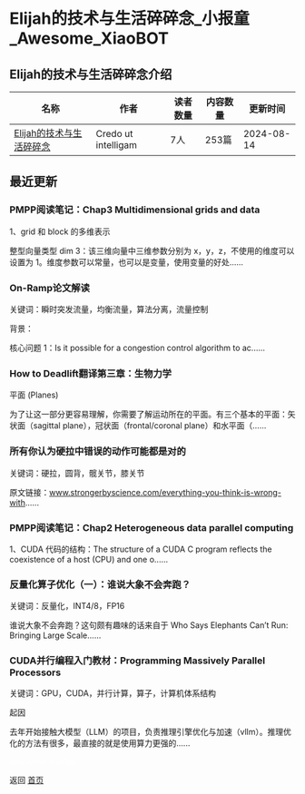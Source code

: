 # Elijah的技术与生活碎碎念_小报童_Awesome_XiaoBOT

## Elijah的技术与生活碎碎念介绍
>   
  


|名称|作者|读者数量|内容数量|更新时间|
|---|---|---|---|---|
|[Elijah的技术与生活碎碎念](https://xiaobot.net/p/aigc4everyone?refer=0b133df9-27dc-423b-8101-639049001c13)|Credo ut intelligam|7人|253篇|2024-08-14|

## 最近更新
### PMPP阅读笔记：Chap3 Multidimensional grids and data

1、grid 和 block 的多维表示

整型向量类型 dim 3：该三维向量中三维参数分别为 x，y，z，不使用的维度可以设置为 1。维度参数可以常量，也可以是变量，使用变量的好处......

### On-Ramp论文解读

关键词：瞬时突发流量，均衡流量，算法分离，流量控制

背景：

核心问题 1：Is it possible for a congestion control algorithm to ac......

### How to Deadlift翻译第三章：生物力学

平面 (Planes)

为了让这一部分更容易理解，你需要了解运动所在的平面。有三个基本的平面：矢状面（sagittal plane），冠状面（frontal/coronal
plane）和水平面（......

### 所有你认为硬拉中错误的动作可能都是对的

关键词：硬拉，圆背，髋关节，膝关节

原文链接：www.strongerbyscience.com/everything-you-think-is-wrong-with......

### PMPP阅读笔记：Chap2 Heterogeneous data parallel computing

1、CUDA 代码的结构：The structure of a CUDA C program reflects the coexistence of a
host (CPU) and one o......

### 反量化算子优化（一）：谁说大象不会奔跑？

关键词：反量化，INT4/8，FP16

谁说大象不会奔跑？这句颇有趣味的话来自于 Who Says Elephants Can’t Run: Bringing Large Scale......

### CUDA并行编程入门教材：Programming Massively Parallel Processors

关键词：GPU，CUDA，并行计算，算子，计算机体系结构

起因

去年开始接触大模型（LLM）的项目，负责推理引擎优化与加速（vllm）。推理优化的方法有很多，最直接的就是使用算力更强的......


<a href="https://github.com/Reno9527/awesome-xiaobot" style="color: white; text-decoration: none;">awesome-xiaobot</a>

返回 [首页](../README.md)
